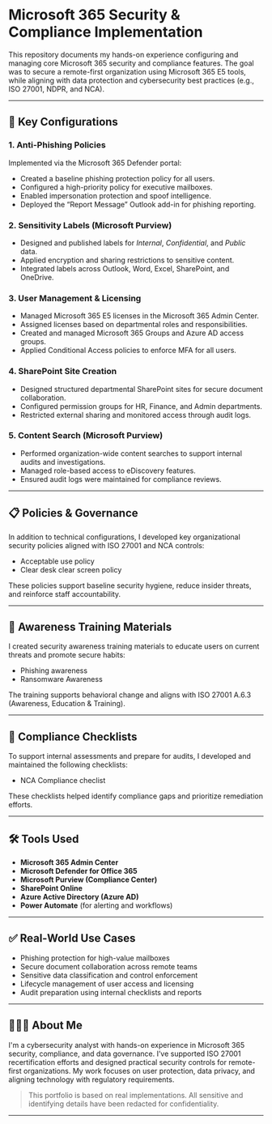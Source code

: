 # Microsoft 365 Security & Compliance Implementation

This repository documents my hands-on experience configuring and managing core Microsoft 365 security and compliance features. The goal was to secure a remote-first organization using Microsoft 365 E5 tools, while aligning with data protection and cybersecurity best practices (e.g., ISO 27001, NDPR, and NCA).

---

## 🔐 Key Configurations

### 1. Anti-Phishing Policies
Implemented via the Microsoft 365 Defender portal:
- Created a baseline phishing protection policy for all users.
- Configured a high-priority policy for executive mailboxes.
- Enabled impersonation protection and spoof intelligence.
- Deployed the “Report Message” Outlook add-in for phishing reporting.

### 2. Sensitivity Labels (Microsoft Purview)
- Designed and published labels for *Internal*, *Confidential*, and *Public* data.
- Applied encryption and sharing restrictions to sensitive content.
- Integrated labels across Outlook, Word, Excel, SharePoint, and OneDrive.

### 3. User Management & Licensing
- Managed Microsoft 365 E5 licenses in the Microsoft 365 Admin Center.
- Assigned licenses based on departmental roles and responsibilities.
- Created and managed Microsoft 365 Groups and Azure AD access groups.
- Applied Conditional Access policies to enforce MFA for all users.

### 4. SharePoint Site Creation
- Designed structured departmental SharePoint sites for secure document collaboration.
- Configured permission groups for HR, Finance, and Admin departments.
- Restricted external sharing and monitored access through audit logs.

### 5. Content Search (Microsoft Purview)
- Performed organization-wide content searches to support internal audits and investigations.
- Managed role-based access to eDiscovery features.
- Ensured audit logs were maintained for compliance reviews.

---

## 📋 Policies & Governance

In addition to technical configurations, I developed key organizational security policies aligned with ISO 27001 and NCA controls:

- Acceptable use policy
- Clear desk clear screen policy

These policies support baseline security hygiene, reduce insider threats, and reinforce staff accountability.

---

## 📢 Awareness Training Materials

I created security awareness training materials to educate users on current threats and promote secure habits:

- Phishing awareness 
- Ransomware Awareness

The training supports behavioral change and aligns with ISO 27001 A.6.3 (Awareness, Education & Training).

---

## 📑 Compliance Checklists

To support internal assessments and prepare for audits, I developed and maintained the following checklists:

- NCA Compliance checlist


These checklists helped identify compliance gaps and prioritize remediation efforts.

---

## 🛠️ Tools Used

- **Microsoft 365 Admin Center**  
- **Microsoft Defender for Office 365**  
- **Microsoft Purview (Compliance Center)**  
- **SharePoint Online**  
- **Azure Active Directory (Azure AD)**  
- **Power Automate** (for alerting and workflows)

---

## ✅ Real-World Use Cases

- Phishing protection for high-value mailboxes  
- Secure document collaboration across remote teams  
- Sensitive data classification and control enforcement  
- Lifecycle management of user access and licensing  
- Audit preparation using internal checklists and reports

---

## 👩🏽‍💻 About Me

I'm a cybersecurity analyst with hands-on experience in Microsoft 365 security, compliance, and data governance. I’ve supported ISO 27001 recertification efforts and designed practical security controls for remote-first organizations. My work focuses on user protection, data privacy, and aligning technology with regulatory requirements.

> This portfolio is based on real implementations. All sensitive and identifying details have been redacted for confidentiality.

---
